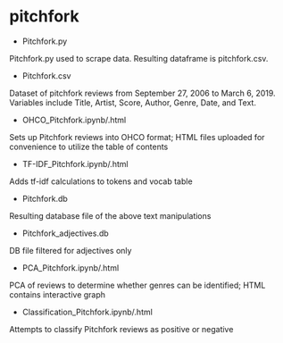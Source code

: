 # pitchfork


- Pitchfork.py

Pitchfork.py used to scrape data.  Resulting dataframe is pitchfork.csv.

- Pitchfork.csv

Dataset of pitchfork reviews from September 27, 2006 to March 6, 2019.  Variables include Title, Artist, Score, Author, Genre, Date, and Text.  

- OHCO_Pitchfork.ipynb/.html

Sets up Pitchfork reviews into OHCO format; HTML files uploaded for convenience to utilize the table of contents

- TF-IDF_Pitchfork.ipynb/.html 

Adds tf-idf calculations to tokens and vocab table

- Pitchfork.db

Resulting database file of the above text manipulations 

- Pitchfork_adjectives.db

DB file filtered for adjectives only 

- PCA_Pitchfork.ipynb/.html

PCA of reviews to determine whether genres can be identified; HTML contains interactive graph

- Classification_Pitchfork.ipynb/.html 

Attempts to classify Pitchfork reviews as positive or negative
